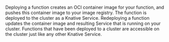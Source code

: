 <!-- Snippet used in the following topics:
- docs/getting-started/build-run-deploy-func.md
- docs/functions/deploying-functions.md
-->
Deploying a function creates an OCI container image for your function, and pushes this container image to your image registry. The function is deployed to the cluster as a Knative Service. Redeploying a function updates the container image and resulting Service that is running on your cluster. Functions that have been deployed to a cluster are accessible on the cluster just like any other Knative Service.
